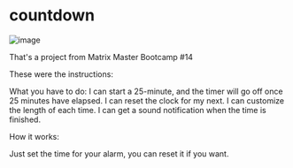 # countdown
![image](https://github.com/spacekraut/countdown/assets/117397454/3e7974f3-e20e-4528-a8aa-482a408c52a1)

That's a project from Matrix Master Bootcamp #14

These were the instructions: 

What you have to do:
 I can start a 25-minute, and the timer will go off once 25 minutes have elapsed.
 I can reset the clock for my next.
 I can customize the length of each time.
 I can get a sound notification when the time is finished.

How it works:

Just set the time for your alarm, you can reset it if you want.
